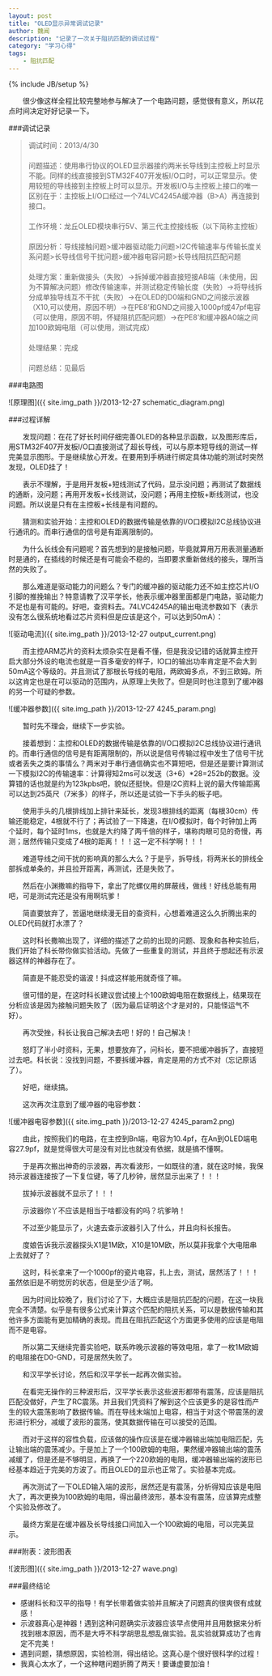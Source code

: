 ```yaml
---
layout: post
title: "OLED显示异常调试记录"
author: 魏闻
description: "记录了一次关于阻抗匹配的调试过程"
category: "学习心得"
tags: 
    - 阻抗匹配
---
```

{% include JB/setup %}

　　很少像这样全程比较完整地参与解决了一个电路问题，感觉很有意义，所以花点时间决定好好记录一下。

<!--more-->

###调试记录

>调试时间：2013/4/30  
　  
>问题描述：使用串行协议的OLED显示器接约两米长导线到主控板上时显示不能。同样的线直接接到STM32F407开发板I/O口时，可以正常显示。使用较短的导线接到主控板上时可以显示。开发板I/O与主控板上接口的唯一区别在于：主控板上I/O口经过一个74LVC4245A缓冲器（B>A）再连接到接口。  
　  
>工作环境：龙丘OLED模块串行5V、第三代主控接线板（以下简称主控板）  
　  
>原因分析：导线接触问题>缓冲器驱动能力问题>I2C传输速率与传输长度关系问题>长导线信号干扰问题>缓冲器电容问题>长导线阻抗匹配问题  
　  
>处理方案：重新做接头（失败）->拆掉缓冲器直接短接AB端（未使用，因为不算解决问题）修改传输速率，并测试稳定传输长度（失败）->将导线拆分成单独导线互不干扰（失败）->在OLED的D0端和GND之间接示波器（X10,可以使用，原因不明）->在PE8’和GND之间接入1000pf或47pf电容（可以使用，原因不明，怀疑阻抗匹配问题）->在PE8’和缓冲器A0端之间加100欧姆电阻（可以使用，测试完成）  
　  
>处理结果：完成  
　  
>问题总结：见最后  

###电路图

![原理图]({{ site.img_path }}/2013-12-27 schematic_diagram.png)

###过程详解

　　发现问题：在花了好长时间仔细完善OLED的各种显示函数，以及图形库后，用STM32F407开发板I/O口直接测试了超长导线，可以与原本短导线的测试一样完美显示图形。于是继续放心开发。在要用到手柄进行绑定具体功能的测试时突然发现，OLED挂了！

　　表示不理解，于是用开发板+短线测试了代码，显示没问题；再测试了数据线的通断，没问题；再用开发板+长线测试，没问题；再用主控板+断线测试，也没问题。所以说是只有在主控板+长线是有问题的。

　　猜测和实验开始：主控和OLED的数据传输是依靠的I/O口模拟I2C总线协议进行通讯的。而串行通信的信号是有距离限制的。

　　为什么长线会有问题呢？首先想到的是接触问题，毕竟就算用万用表测量通断时是通的，在插线的时候还是有可能会不稳的，当即要求重新做线的接头，理所当然的失败了。

　　那么难道是驱动能力的问题么？专门的缓冲器的驱动能力还不如主控芯片I/O引脚的推挽输出？特意请教了汉平学长，他表示缓冲器里面都是门电路，驱动能力不足也是有可能的。好吧，查资料去。74LVC4245A的输出电流参数如下（表示没有怎么很系统地看过芯片资料但是应该是这个，可以达到50mA）：

![驱动电流]({{ site.img_path }}/2013-12-27 output_current.png)

　　而主控ARM芯片的资料太烦杂实在是看不懂，但是我没记错的话就算主控开启大部分外设的电流也就是一百多毫安的样子，IO口的输出功率肯定是不会大到50mA这个等级的。并且测试了那根长导线的电阻，两欧姆多点，不到三欧姆。所以这肯定也是在可以驱动的范围内，从原理上失败了。但是同时也注意到了缓冲器的另一个可疑的参数。

![缓冲器参数]({{ site.img_path }}/2013-12-27 4245_param.png)

　　暂时先不理会，继续下一步实验。

　　接着想到：主控和OLED的数据传输是依靠的I/O口模拟I2C总线协议进行通讯的。而串行通信的信号是有距离限制的，所以说是信号传输过程中发生了信号干扰或者丢失之类的事情么？两米对于串行通信确实也不算短吧，但是还是要计算测试一下模拟I2C的传输速率：计算得知2ms可以发送（3+6）*28=252b的数据。没算错的话也就是约为123kpbs吧，貌似还挺快。但是I2C资料上说的最大传输距离可以达到25英尺（7米多）的样子，所以还是试验一下手头的板子吧。

　　使用手头的几根排线加上排针来延长，发现3根排线的距离（每根30cm）传输还能稳定，4根就不行了；再试验了一下降速，在I/O模拟时，每个时钟加上两个延时，每个延时1ms，也就是大约降了两千倍的样子，堪称肉眼可见的奇慢，再测；居然传输只变成了4根的距离！！！这一定不科学啊！！！

　　难道导线之间干扰的影响真的那么大么？于是乎，拆导线，将两米长的排线全部拆成单条的，并且拉开距离，再测试，还是失败了。

　　然后在小渊撒嘛的指导下，拿出了陀螺仪用的屏蔽线，做线！好线总能有用吧，可是测试完还是没有用啊坑爹！

　　简直要放弃了，苦逼地继续漫无目的查资料，心想着难道这么久折腾出来的OLED代码就打水漂了？

　　这时科长撒嘛出现了，详细的描述了之前的出现的问题、现象和各种实验后，我们开始了科长带你做实验活动。先做了一些重复的测试，并且终于想起还有示波器这样的神器存在了。

　　简直是不能忍受的谐波！抖成这样能用就奇怪了嘛。

　　很可惜的是，在这时科长建议尝试接上个100欧姆电阻在数据线上，结果现在分析应该是因为接触问题失败了（因为最后证明这个才是对的，只能怪运气不好）。

　　再次受挫，科长让我自己解决去吧！好的！自己解决！

　　怒盯了半小时资料，无果，想要放弃了，问科长，要不把缓冲器拆了，直接短过去吧。科长说：没找到问题，不要拆缓冲器，肯定是用的方式不对（忘记原话了）。

　　好吧，继续搞。

　　这次再次注意到了缓冲器的电容参数：

![缓冲器电容参数]({{ site.img_path }}/2013-12-27 4245_param2.png)

　　由此，按照我们的电路，在主控到Bn端，电容为10.4pf，在An到OLED端电容27.9pf，就是觉得很大可是没有对比也就没有依据，就是搞不懂啊。

　　于是再次搬出神奇的示波器，再次看波形，一如既往的渣，就在这时候，我保持示波器连接按了一下复位键，等了几秒钟，居然显示出来了！！！

　　拔掉示波器就不显示了！！！

　　示波器你丫不应该是相当于啥都没有的吗？坑爹呐！

　　不过至少能显示了，火速去查示波器引入了什么，并且向科长报告。

　　度娘告诉我示波器探头X1是1M欧，X10是10M欧，所以莫非我拿个大电阻串上去就好了？

　　这时，科长拿来了一个1000pf的瓷片电容，扎上去，测试，居然活了！！！虽然依旧是不明觉厉的状态，但是至少活了啊。

　　因为时间比较晚了，我们讨论了下，大概应该是阻抗匹配的问题，在这一块我完全不清楚。似乎是有很多公式来计算这个匹配的阻抗关系，可以是数据传输和其他许多方面能有更加精确的表现。而且在阻抗匹配这个方面更多使用的应该是电阻而不是电容。

　　所以第二天继续完善实验吧，联系昨晚示波器的等效电阻，拿了一枚1M欧姆的电阻接在D0-GND，可是居然失败了。

　　和汉平学长讨论，然后和汉平学长一起再次做实验。

　　在看完无操作的三种波形后，汉平学长表示这些波形都带有震荡，应该是阻抗匹配没做好，产生了RC震荡。并且我们凭资料了解到这个应该更多的是容性而产生的较大震荡影响了数据传输。而在导线末端加上电容，相当于对这个带震荡的波形进行积分，减缓了波形的震荡，使其数据传输在可以接受的范围。

　　而对于这样的容性负载，应该做的操作应该是在缓冲器输出端加电阻匹配，先让输出端的震荡减少。于是加上了一个100欧姆的电阻，果然缓冲器输出端的震荡减缓了，但是还是不够明显，再换了一个220欧姆的电阻，缓冲器输出端的波形已经基本趋近于完美的方波了。而且OLED的显示也正常了。实验基本完成。

　　再次测试了一下OLED输入端的波形，居然还是有震荡，分析得知应该是电阻大了，再次更换为100欧姆的电阻，得出最终波形，基本没有震荡，应该算完成整个实验及修改了。

　　最终方案是在缓冲器及长导线接口间加入一个100欧姆的电阻，可以完美显示。


###附表：波形图表

![波形图]({{ site.img_path }}/2013-12-27 wave.png)

###最终结论

* 感谢科长和汉平的指导！有学长带着做实验并且解决了问题真的很爽很有成就感！
* 示波器真心是神器！遇到这种问题确实示波器应该早点使用并且用数据来分析找到根本原因，而不是大呼不科学胡思乱想乱做实验。乱实验就算成功了也肯定不完美！
* 遇到问题，猜想原因，实验检测，得出结论。这真心是个很好很科学的过程！
* 我真心太水了，一个这种瞎问题折腾了两天！要谦虚要加油！
